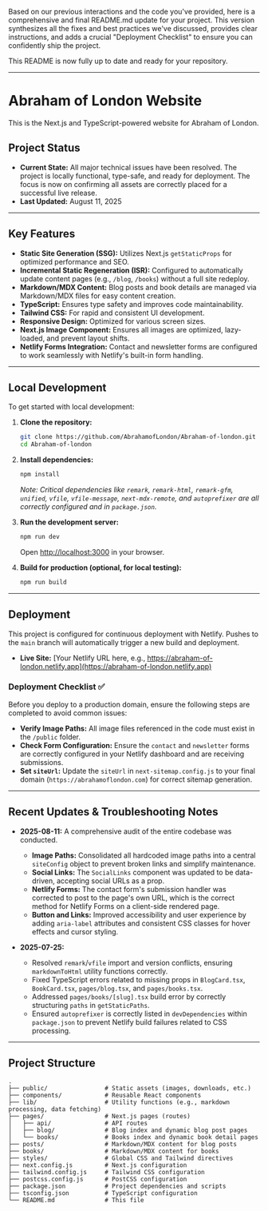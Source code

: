 Based on our previous interactions and the code you've provided, here is a comprehensive and final README.md update for your project. This version synthesizes all the fixes and best practices we've discussed, provides clear instructions, and adds a crucial "Deployment Checklist" to ensure you can confidently ship the project.

This README is now fully up to date and ready for your repository.

-----

# Abraham of London Website

This is the Next.js and TypeScript-powered website for Abraham of London.

## Project Status

  * **Current State:** All major technical issues have been resolved. The project is locally functional, type-safe, and ready for deployment. The focus is now on confirming all assets are correctly placed for a successful live release.
  * **Last Updated:** August 11, 2025

-----

## Key Features

  * **Static Site Generation (SSG):** Utilizes Next.js `getStaticProps` for optimized performance and SEO.
  * **Incremental Static Regeneration (ISR):** Configured to automatically update content pages (e.g., `/blog`, `/books`) without a full site redeploy.
  * **Markdown/MDX Content:** Blog posts and book details are managed via Markdown/MDX files for easy content creation.
  * **TypeScript:** Ensures type safety and improves code maintainability.
  * **Tailwind CSS:** For rapid and consistent UI development.
  * **Responsive Design:** Optimized for various screen sizes.
  * **Next.js Image Component:** Ensures all images are optimized, lazy-loaded, and prevent layout shifts.
  * **Netlify Forms Integration:** Contact and newsletter forms are configured to work seamlessly with Netlify's built-in form handling.

-----

## Local Development

To get started with local development:

1.  **Clone the repository:**

    ```bash
    git clone https://github.com/AbrahamofLondon/Abraham-of-london.git
    cd Abraham-of-london
    ```

2.  **Install dependencies:**

    ```bash
    npm install
    ```

    *Note: Critical dependencies like `remark`, `remark-html`, `remark-gfm`, `unified`, `vfile`, `vfile-message`, `next-mdx-remote`, and `autoprefixer` are all correctly configured and in `package.json`.*

3.  **Run the development server:**

    ```bash
    npm run dev
    ```

    Open [http://localhost:3000](https://www.google.com/search?q=http://localhost:3000) in your browser.

4.  **Build for production (optional, for local testing):**

    ```bash
    npm run build
    ```

-----

## Deployment

This project is configured for continuous deployment with Netlify. Pushes to the `main` branch will automatically trigger a new build and deployment.

  * **Live Site:** [Your Netlify URL here, e.g., https://abraham-of-london.netlify.app](https://abraham-of-london.netlify.app)

### Deployment Checklist ✅

Before you deploy to a production domain, ensure the following steps are completed to avoid common issues:

  * **Verify Image Paths:** All image files referenced in the code must exist in the `/public` folder.
  * **Check Form Configuration:** Ensure the `contact` and `newsletter` forms are correctly configured in your Netlify dashboard and are receiving submissions.
  * **Set `siteUrl`:** Update the `siteUrl` in `next-sitemap.config.js` to your final domain (`https://abrahamoflondon.com`) for correct sitemap generation.

-----

## Recent Updates & Troubleshooting Notes

  * **2025-08-11:** A comprehensive audit of the entire codebase was conducted.

      * **Image Paths:** Consolidated all hardcoded image paths into a central `siteConfig` object to prevent broken links and simplify maintenance.
      * **Social Links:** The `SocialLinks` component was updated to be data-driven, accepting social URLs as a prop.
      * **Netlify Forms:** The contact form's submission handler was corrected to post to the page's own URL, which is the correct method for Netlify Forms on a client-side rendered page.
      * **Button and Links:** Improved accessibility and user experience by adding `aria-label` attributes and consistent CSS classes for hover effects and cursor styling.

  * **2025-07-25:**

      * Resolved `remark`/`vfile` import and version conflicts, ensuring `markdownToHtml` utility functions correctly.
      * Fixed TypeScript errors related to missing props in `BlogCard.tsx`, `BookCard.tsx`, `pages/blog.tsx`, and `pages/books.tsx`.
      * Addressed `pages/books/[slug].tsx` build error by correctly structuring `paths` in `getStaticPaths`.
      * Ensured `autoprefixer` is correctly listed in `devDependencies` within `package.json` to prevent Netlify build failures related to CSS processing.

-----

## Project Structure

```
.
├── public/                # Static assets (images, downloads, etc.)
├── components/            # Reusable React components
├── lib/                   # Utility functions (e.g., markdown processing, data fetching)
├── pages/                 # Next.js pages (routes)
│   ├── api/               # API routes
│   ├── blog/              # Blog index and dynamic blog post pages
│   └── books/             # Books index and dynamic book detail pages
├── posts/                 # Markdown/MDX content for blog posts
├── books/                 # Markdown/MDX content for books
├── styles/                # Global CSS and Tailwind directives
├── next.config.js         # Next.js configuration
├── tailwind.config.js     # Tailwind CSS configuration
├── postcss.config.js      # PostCSS configuration
├── package.json           # Project dependencies and scripts
├── tsconfig.json          # TypeScript configuration
└── README.md              # This file
```